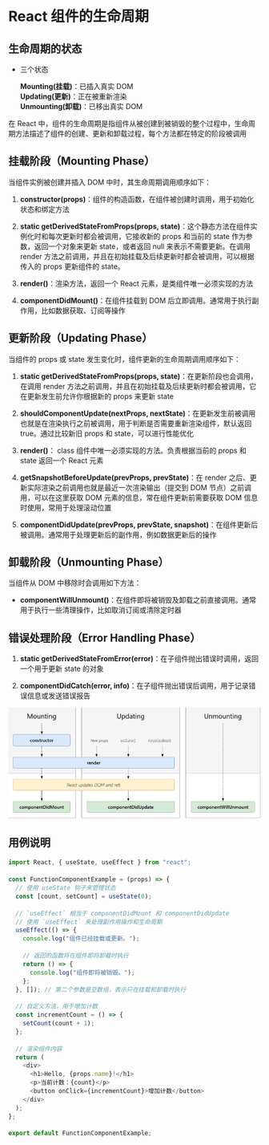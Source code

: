 # React 组件的生命周期

## 生命周期的状态

- 三个状态
  
  **Mounting(挂载)**：已插入真实 DOM      
  **Updating(更新)**：正在被重新渲染    
  **Unmounting(卸载)**：已移出真实 DOM      

在 React 中，组件的生命周期是指组件从被创建到被销毁的整个过程中，生命周期方法描述了组件的创建、更新和卸载过程，每个方法都在特定的阶段被调用

## 挂载阶段（Mounting Phase）

当组件实例被创建并插入 DOM 中时，其生命周期调用顺序如下：

1. **constructor(props)**：组件的构造函数，在组件被创建时调用，用于初始化状态和绑定方法

2. **static getDerivedStateFromProps(props, state)**：这个静态方法在组件实例化时和每次更新时都会被调用，它接收新的 props 和当前的 state 作为参数，返回一个对象来更新 state，或者返回 null 来表示不需要更新。在调用 render 方法之前调用，并且在初始挂载及后续更新时都会被调用，可以根据传入的 props 更新组件的 state。

3. **render()**：渲染方法，返回一个 React 元素，是类组件唯一必须实现的方法

4. **componentDidMount()**：在组件挂载到 DOM 后立即调用。通常用于执行副作用，比如数据获取、订阅等操作

## 更新阶段（Updating Phase）

当组件的 props 或 state 发生变化时，组件更新的生命周期调用顺序如下：

1. **static getDerivedStateFromProps(props, state)**：在更新阶段也会调用，在调用 render 方法之前调用，并且在初始挂载及后续更新时都会被调用，它在更新发生前允许你根据新的 props 来更新 state

2. **shouldComponentUpdate(nextProps, nextState)**：在更新发生前被调用也就是在渲染执行之前被调用，用于判断是否需要重新渲染组件，默认返回 true。通过比较新旧 props 和 state，可以进行性能优化

3. **render()**： class 组件中唯一必须实现的方法。负责根据当前的 props 和 state 返回一个 React 元素

4. **getSnapshotBeforeUpdate(prevProps, prevState)**：在 render 之后、更新实际渲染之前调用也就是最近一次渲染输出（提交到 DOM 节点）之前调用，可以在这里获取 DOM 元素的信息，常在组件更新前需要获取 DOM 信息时使用，常用于处理滚动位置

5. **componentDidUpdate(prevProps, prevState, snapshot)**：在组件更新后被调用。通常用于处理更新后的副作用，例如数据更新后的操作

## 卸载阶段（Unmounting Phase）

当组件从 DOM 中移除时会调用如下方法：

- **componentWillUnmount()**：在组件即将被销毁及卸载之前直接调用。通常用于执行一些清理操作，比如取消订阅或清除定时器

## 错误处理阶段（Error Handling Phase）

1. **static getDerivedStateFromError(error)**：在子组件抛出错误时调用，返回一个用于更新 state 的对象

2. **componentDidCatch(error, info)**：在子组件抛出错误后调用，用于记录错误信息或发送错误报告

![life-cycle](image.png)

## 用例说明

```ts
import React, { useState, useEffect } from "react";

const FunctionComponentExample = (props) => {
  // 使用 useState 钩子来管理状态
  const [count, setCount] = useState(0);

  // `useEffect` 相当于 componentDidMount 和 componentDidUpdate
  // 使用 `useEffect` 来处理副作用操作和生命周期
  useEffect(() => {
    console.log("组件已经挂载或更新。");

    // 返回的函数将在组件即将卸载时执行
    return () => {
      console.log("组件即将被销毁。");
    };
  }, []); // 第二个参数是空数组，表示只在挂载和卸载时执行

  // 自定义方法，用于增加计数
  const incrementCount = () => {
    setCount(count + 1);
  };

  // 渲染组件内容
  return (
    <div>
      <h1>Hello, {props.name}!</h1>
      <p>当前计数：{count}</p>
      <button onClick={incrementCount}>增加计数</button>
    </div>
  );
};

export default FunctionComponentExample;
```
